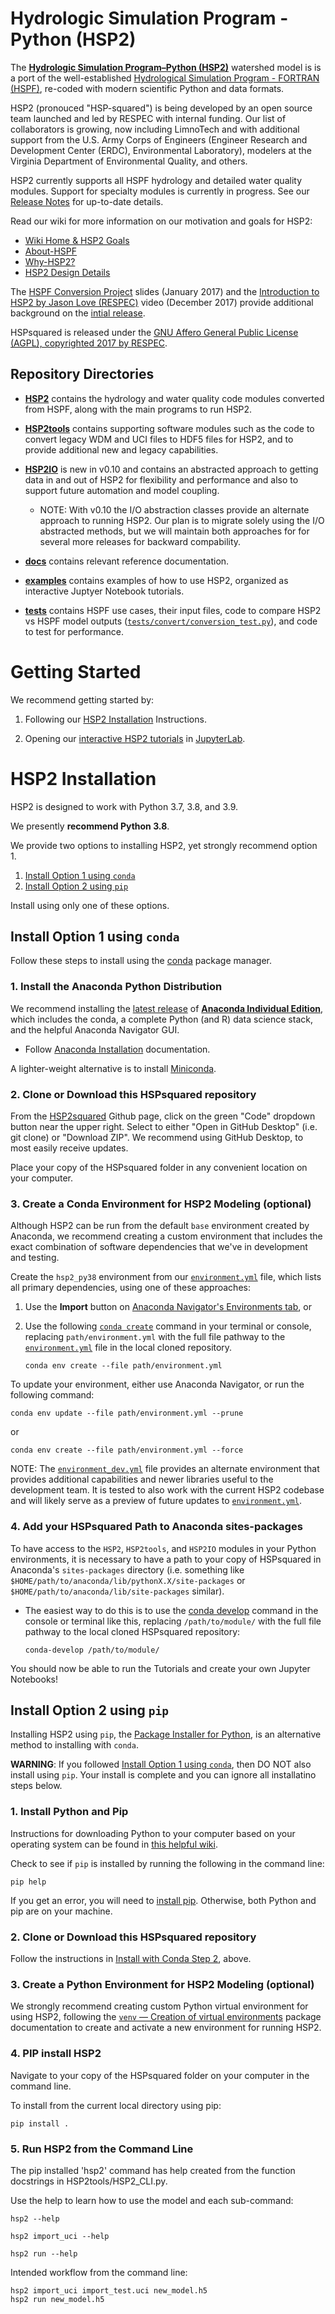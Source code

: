 # Hydrologic Simulation Program - Python (HSP2)

The **[Hydrologic Simulation Program–Python (HSP2)](https://github.com/respec/HSPsquared)** watershed model is 
is a port of the well-established [Hydrological Simulation Program - FORTRAN (HSPF)](https://www.epa.gov/ceam/hydrological-simulation-program-fortran-hspf), re-coded with modern scientific Python and data formats.

HSP2 (pronouced "HSP-squared") is being developed by an open source team launched and led by RESPEC with internal funding. Our list of collaborators is growing, now including LimnoTech and with additional support from the U.S. Army Corps of Engineers (Engineer Research and Development Center (ERDC), Environmental Laboratory), modelers at the Virginia Department of Environmental Quality, and others.  

HSP2 currently supports all HSPF hydrology and detailed water quality modules. Support for specialty modules is currently in progress. See our [Release Notes](https://github.com/respec/HSPsquared/releases) for up-to-date details.

Read our wiki for more information on our motivation and goals for HSP2:
- [Wiki Home & HSP2 Goals](https://github.com/respec/HSPsquared/wiki)
- [About-HSPF](https://github.com/respec/HSPsquared/wiki/About-HSPF)
- [Why-HSP2?](https://github.com/respec/HSPsquared/wiki/Why-HSP2%3F)
- [HSP2 Design Details](https://github.com/respec/HSPsquared/wiki/HSP2_Design_Details)

The [HSPF Conversion Project](https://github.com/respec/HSPsquared/blob/archivePy2/Why%20HSP2%20(EAA).pdf) slides (January 2017) and the [Introduction to HSP2 by Jason Love (RESPEC)](https://www.youtube.com/watch?v=aeLScKsP1Wk) video (December 2017) provide additional background on the [intial release](https://github.com/respec/HSPsquared/releases/tag/0.7.7).

HSPsquared is released under the [GNU Affero General Public License (AGPL), copyrighted 2017 by RESPEC](https://github.com/respec/HSPsquared/blob/master/LICENSE).


## Repository Directories

- **[HSP2](HSP2)** contains the hydrology and water quality code modules converted from HSPF, along with the main programs to run HSP2.

- **[HSP2tools](HSP2tools)** contains supporting software modules such as the code to convert legacy WDM and UCI files to HDF5 files for HSP2, and to provide additional new and legacy capabilities.

- **[HSP2IO](HSP2IO)** is new in v0.10 and contains an abstracted approach to getting data in and out of HSP2 for flexibility and performance and also to support future automation and model coupling. 
  - NOTE: With v0.10 the I/O abstraction classes provide an alternate approach to running HSP2. Our plan is to migrate solely using the I/O abstracted methods, but we will maintain both approaches for for several more releases for backward compability. 

- **[docs](docs)** contains relevant reference documentation.

- **[examples](examples)** contains examples of how to use HSP2, organized as interactive Juptyer Notebook tutorials.

- **[tests](tests)** contains HSPF use cases, their input files, code to compare HSP2 vs HSPF model outputs ([`tests/convert/conversion_test.py`](tests/convert/conversion_test.py)), and code to test for
 performance.


# Getting Started

We recommend getting started by:

1. Following our [HSP2 Installation](#HSP2-Installation) Instructions.

2.  Opening our [interactive HSP2 tutorials](examples) in [JupyterLab](https://jupyterlab.readthedocs.io/en/stable/).  


# HSP2 Installation

HSP2 is designed to work with Python 3.7, 3.8, and 3.9. 

We presently **recommend Python 3.8**. 

We provide two options to installing HSP2, yet strongly recommend option 1.
1. [Install Option 1 using `conda`](#install-option-1-using-conda)
2. [Install Option 2 using `pip`](#install-option-2-using-pip)

Install using only one of these options.

## Install Option 1 using `conda`

Follow these steps to install using the [conda](https://docs.conda.io/en/latest/) package manager.

### 1. Install the Anaconda Python Distribution

We recommend installing the [latest release](https://docs.anaconda.com/anaconda/reference/release-notes/) of [**Anaconda Individual Edition**](https://www.anaconda.com/distribution), which includes the conda, a complete Python (and R) data science stack, and the helpful Anaconda Navigator GUI.
- Follow [Anaconda Installation](https://docs.anaconda.com/anaconda/install/) documentation.

A lighter-weight alternative is to install [Miniconda](https://docs.conda.io/en/latest/miniconda.html).

### 2. Clone or Download this HSPsquared repository

From the [HSP2squared](https://github.com/respec/HSPsquared) Github page, click on the green "Code" dropdown button near the upper right. Select to either "Open in GitHub Desktop" (i.e. git clone) or "Download ZIP". We recommend using GitHub Desktop, to most easily receive updates.

Place your copy of the HSPsquared folder in any convenient location on your computer.

### 3. Create a Conda Environment for HSP2 Modeling (optional)

Although HSP2 can be run from the default `base` environment created by Anaconda, we recommend creating a custom environment that includes the exact combination of software dependencies that we've in development and testing.

Create the `hsp2_py38` environment from our [`environment.yml`](environment.yml) file, which lists all primary dependencies, using one of these approaches: 
1. Use the **Import** button on [Anaconda Navigator's Environments tab](https://docs.anaconda.com/anaconda/navigator/overview/#environments-tab), or 
2. Use the following [`conda create`](https://docs.conda.io/projects/conda/en/latest/user-guide/getting-started.html#managing-environments) command in your terminal or console,  replacing `path/environment.yml` with the full file pathway to the [`environment.yml`](environment.yml) file in the local cloned repository.

    ```shell
    conda env create --file path/environment.yml
    ```
To update your environment, either use Anaconda Navigator, or run the following command:  

```shell
conda env update --file path/environment.yml --prune
```

or

```shell
conda env create --file path/environment.yml --force
```

NOTE: The [`environment_dev.yml`](environment_dev.yml) file provides an alternate environment that provides additional capabilities and newer libraries useful to the development team. It is tested to also work with the current HSP2 codebase and will likely serve as a preview of future updates to [`environment.yml`](environment.yml).


### 4. Add your HSPsquared Path to Anaconda sites-packages

To have access to the `HSP2`, `HSP2tools`, and `HSP2IO` modules in your Python environments, it is necessary to have a path to your copy of HSPsquared in Anaconda's `sites-packages` directory (i.e. something like `$HOME/path/to/anaconda/lib/pythonX.X/site-packages` or `$HOME/path/to/anaconda/lib/site-packages` similar).

- The easiest way to do this is to use the [conda develop](https://docs.conda.io/projects/conda-build/en/latest/resources/commands/conda-develop.html) command in the console or terminal like this, replacing `/path/to/module/` with the full file pathway to the local cloned HSPsquared repository:

    ```console
    conda-develop /path/to/module/
    ```

You should now be able to run the Tutorials and create your own Jupyter Notebooks!



## Install Option 2 using `pip`

Installing HSP2 using `pip`, the [Package Installer for Python](https://packaging.python.org/en/latest/guides/tool-recommendations/), is an alternative method to installing with `conda`. 

**WARNING**: If you followed [Install Option 1 using `conda`](#install-option-1-using-conda), then DO NOT also install using `pip`. Your install is complete and you can ignore all installatino steps below.


### 1. Install Python and Pip

Instructions for downloading Python to your computer based on your operating system can be found in [this helpful wiki](https://wiki.python.org/moin/BeginnersGuide/Download).

Check to see if `pip` is installed by running the following in the command line:

```shell
pip help
```

If you get an error, you will need to [install pip](https://pip.pypa.io/en/stable/installation/). Otherwise, both Python and pip are on your machine. 

### 2. Clone or Download this HSPsquared repository

Follow the instructions
 in [Install with Conda Step 2](#clone-or-download-this-hspsquared-repository), above.


### 3. Create a Python Environment for HSP2 Modeling (optional)

We strongly recommend creating custom Python virtual environment for using HSP2, following the [`venv` — Creation of virtual environments](https://docs.python.org/3.9/library/venv.html) package documentation to create and activate a new environment for running HSP2. 

### 4. PIP install HSP2 

Navigate to your copy of the HSPsquared folder on your computer in the command line.

To install from the current local directory using pip:

```shell
pip install .
```

### 5. Run HSP2 from the Command Line

The pip installed 'hsp2' command has help created from the function docstrings in HSP2tools/HSP2_CLI.py.

Use the help to learn how to use the model and each sub-command:

```shell
hsp2 --help
```

```shell
hsp2 import_uci --help
```

```shell
hsp2 run --help
```

Intended workflow from the command line:
```
hsp2 import_uci import_test.uci new_model.h5
hsp2 run new_model.h5
```

